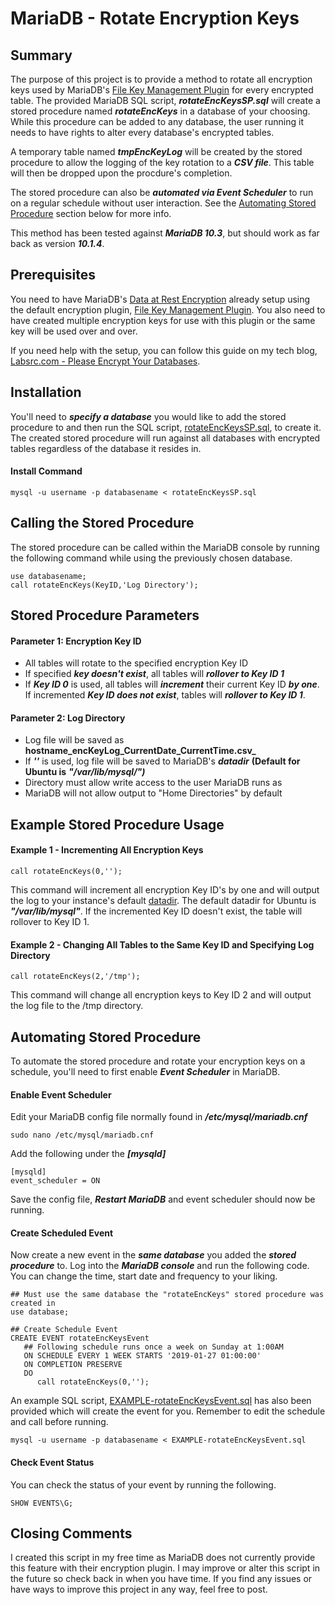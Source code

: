 # MariaDB - Rotate Encryption Keys

## Summary
The purpose of this project is to provide a method to rotate all encryption keys used by MariaDB's [File Key Management Plugin](https://mariadb.com/kb/en/library/file-key-management-encryption-plugin/) for every encrypted table.  The provided MariaDB SQL script, **_rotateEncKeysSP.sql_** will create a stored procedure named **_rotateEncKeys_** in a database of your choosing.  While this procedure can be added to any database, the user running it needs to have rights to alter every database's encrypted tables.  

A temporary table named **_tmpEncKeyLog_** will be created by the stored procedure to allow the logging of the key rotation to a **_CSV file_**.  This table will then be dropped upon the procdure's completion.

The stored procedure can also be **_automated via Event Scheduler_** to run on a regular schedule without user interaction.  See the [Automating Stored Procedure](https://github.com/labsrc/MariaDB-Rotate-Encryption-Keys/blob/master/README.md#automating-stored-procedure) section below for more info.

This method has been tested against **_MariaDB 10.3_**, but should work as far back as version **_10.1.4_**.

## Prerequisites
You need to have MariaDB's [Data at Rest Encryption](https://mariadb.com/kb/en/library/data-at-rest-encryption/) already setup using the default encryption plugin, [File Key Management Plugin](https://mariadb.com/kb/en/library/file-key-management-encryption-plugin/).  You also need to have created multiple encryption keys for use with this plugin or the same key will be used over and over.

If you need help with the setup, you can follow this guide on my tech blog, [Labsrc.com - Please Encrypt Your Databases](https://www.labsrc.com/please-encrypt-your-databases-mariadb/).


## Installation
You'll need to **_specify a database_** you would like to add the stored procedure to and then run the SQL script, [rotateEncKeysSP.sql](https://github.com/labsrc/MariaDB-Rotate-Encryption-Keys/blob/master/rotateEncKeysSP.sql), to create it.  The created stored procedure will run against all databases with encrypted tables regardless of the database it resides in.
#### Install Command
```
mysql -u username -p databasename < rotateEncKeysSP.sql
```

## Calling the Stored Procedure
The stored procedure can be called within the MariaDB console by running the following command while using the previously chosen database.
```
use databasename; 
call rotateEncKeys(KeyID,'Log Directory');
```


## Stored Procedure Parameters
#### Parameter 1: Encryption Key ID
   - All tables will rotate to the specified encryption Key ID
   - If specified **_key doesn't exist_**, all tables will **_rollover to Key ID 1_**
   - If **_Key ID 0_** is used, all tables will **_increment_** their current Key ID **_by one_**. If incremented **_Key ID does not exist_**, tables will **_rollover to Key ID 1_**.
#### Parameter 2: Log Directory
   - Log file will be saved as **hostname_encKeyLog_CurrentDate_CurrentTime.csv_**
   - If **_''_** is used, log file will be saved to MariaDB's **_datadir_** __(Default for Ubuntu is__ **_"/var/lib/mysql/")_**
   - Directory must allow write access to the user MariaDB runs as
   - MariaDB will not allow output to "Home Directories" by default


## Example Stored Procedure Usage
#### Example 1 - Incrementing All Encryption Keys
```
call rotateEncKeys(0,'');
```
This command will increment all encryption Key ID's by one and will output the log to your instance's default [datadir](https://mariadb.com/kb/en/library/server-system-variables/#datadir).  The default datadir for Ubuntu is **_"/var/lib/mysql"_**.  If the incremented Key ID doesn't exist, the table will rollover to Key ID 1.

#### Example 2 - Changing All Tables to the Same Key ID and Specifying Log Directory
```
call rotateEncKeys(2,'/tmp');
```
This command will change all encryption keys to Key ID 2 and will output the log file to the /tmp directory.


## Automating Stored Procedure
To automate the stored procedure and rotate your encryption keys on a schedule, you'll need to first enable **_Event Scheduler_** in MariaDB.
#### Enable Event Scheduler
Edit your MariaDB config file normally found in **_/etc/mysql/mariadb.cnf_**
```
sudo nano /etc/mysql/mariadb.cnf
```
Add the following under the **_[mysqld]_**
```
[mysqld]
event_scheduler = ON
```
Save the config file, **_Restart MariaDB_** and event scheduler should now be running.

####  Create Scheduled Event
Now create a new event in the **_same database_** you added the **_stored procedure_** to.  Log into the **_MariaDB console_** and run the following code.  You can change the time, start date and frequency to your liking.
```
## Must use the same database the "rotateEncKeys" stored procedure was created in
use database;

## Create Schedule Event
CREATE EVENT rotateEncKeysEvent
   ## Following schedule runs once a week on Sunday at 1:00AM
   ON SCHEDULE EVERY 1 WEEK STARTS '2019-01-27 01:00:00'
   ON COMPLETION PRESERVE
   DO 
      call rotateEncKeys(0,'');
```
An example SQL script, [EXAMPLE-rotateEncKeysEvent.sql](https://github.com/labsrc/MariaDB-Rotate-Encryption-Keys/blob/master/EXAMPLE-rotateEncKeysEvent.sql) has also been provided which will create the event for you.  Remember to edit the schedule and call before running.
```
mysql -u username -p databasename < EXAMPLE-rotateEncKeysEvent.sql
```

#### Check Event Status
You can check the status of your event by running the following.
```
SHOW EVENTS\G;
```

## Closing Comments
I created this script in my free time as MariaDB does not currently provide this feature with their encryption plugin.  I may improve or alter this script in the future so check back in when you have time.  If you find any issues or have ways to improve this project in any way, feel free to post.
